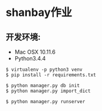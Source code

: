 # shanbay作业

## 开发环境:

* Mac OSX 10.11.6
* Python3.4.4

```
$ virtualenv -p python3 venv
$ pip install -r requirements.txt 

$ python manager.py db init
$ python manager.py import_dict 

$ python manager.py runserver
```

